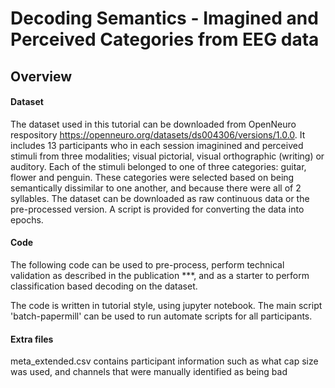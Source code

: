 # Decoding Semantics - Imagined and Perceived Categories from EEG data


## Overview

#### Dataset
The dataset used in this tutorial can be downloaded from OpenNeuro respository <https://openneuro.org/datasets/ds004306/versions/1.0.0>. It includes 13 participants who in each session imaginined and perceived stimuli from three modalities; visual pictorial, visual orthographic (writing) or auditory. Each of the stimuli belonged to one of three categories: guitar, flower and penguin. These categories were selected based on being semantically dissimilar to one another, and because there were all of 2 syllables. The dataset can be downloaded as raw continuous data or the pre-processed version. A script is provided for converting the data into epochs.

#### Code
The following code can be used to pre-process, perform technical validation as described in the publication ***, and as a starter to perform classification based decoding on the dataset.

The code is written in tutorial style, using jupyter notebook. The main script 'batch-papermill' can be used to run automate scripts for all participants.

#### Extra files
meta_extended.csv contains participant information such as what cap size was used, and channels that were manually identified as being bad
